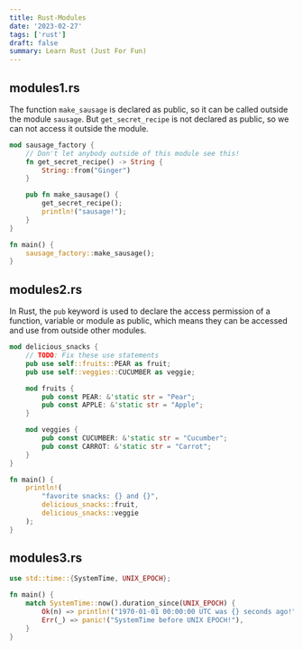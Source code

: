 ```yaml
---
title: Rust-Modules
date: '2023-02-27'
tags: ['rust']
draft: false
summary: Learn Rust (Just For Fun)
---
```


## modules1.rs

The function `make_sausage` is declared as public, so it can be called outside the module `sausage`. But `get_secret_recipe` is not declared as public, so we can not access it outside the module.

```rust
mod sausage_factory {
    // Don't let anybody outside of this module see this!
    fn get_secret_recipe() -> String {
        String::from("Ginger")
    }

    pub fn make_sausage() {
        get_secret_recipe();
        println!("sausage!");
    }
}

fn main() {
    sausage_factory::make_sausage();
}
```

## modules2.rs

In Rust, the `pub` keyword is used to declare the access permission of a function, variable or module as public, which means they can be accessed and use from outside other modules.

```rust
mod delicious_snacks {
    // TODO: Fix these use statements
    pub use self::fruits::PEAR as fruit;
    pub use self::veggies::CUCUMBER as veggie;

    mod fruits {
        pub const PEAR: &'static str = "Pear";
        pub const APPLE: &'static str = "Apple";
    }

    mod veggies {
        pub const CUCUMBER: &'static str = "Cucumber";
        pub const CARROT: &'static str = "Carrot";
    }
}

fn main() {
    println!(
        "favorite snacks: {} and {}",
        delicious_snacks::fruit,
        delicious_snacks::veggie
    );
}
```

## modules3.rs

```rust
use std::time::{SystemTime, UNIX_EPOCH};

fn main() {
    match SystemTime::now().duration_since(UNIX_EPOCH) {
        Ok(n) => println!("1970-01-01 00:00:00 UTC was {} seconds ago!", n.as_secs()),
        Err(_) => panic!("SystemTime before UNIX EPOCH!"),
    }
}
```
